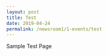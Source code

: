 ```yaml
---
layout: post
title: Test
date: 2019-04-24
permalink: /newsroom1/1-events/test
---
```


Sample Test Page
